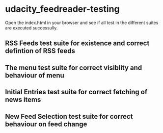 # udacity_feedreader-testing
Open the index.html in your browser and see if all test in the different suites are executed successully.

## RSS Feeds test suite for existence and correct defintion of RSS feeds
## The menu test suite for correct visiblity and behaviour of menu
## Initial Entries test suite for correct fetching of news items
## New Feed Selection test suite for correct behaviour on feed change